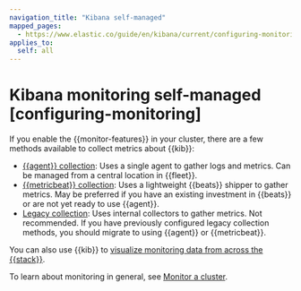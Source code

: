 ```yaml
---
navigation_title: "Kibana self-managed"
mapped_pages:
  - https://www.elastic.co/guide/en/kibana/current/configuring-monitoring.html
applies_to:
  self: all
---
```




# Kibana monitoring self-managed [configuring-monitoring]


If you enable the {{monitor-features}} in your cluster, there are a few methods available to collect metrics about {{kib}}:

* [{{agent}} collection](kibana-monitoring-elastic-agent.md): Uses a single agent to gather logs and metrics. Can be managed from a central location in {{fleet}}.
* [{{metricbeat}} collection](kibana-monitoring-metricbeat.md): Uses a lightweight {{beats}} shipper to gather metrics. May be preferred if you have an existing investment in {{beats}} or are not yet ready to use {{agent}}.
* [Legacy collection](/deploy-manage/monitor/stack-monitoring/kibana-monitoring-legacy.md): Uses internal collectors to gather metrics. Not recommended. If you have previously configured legacy collection methods, you should migrate to using {{agent}} or {{metricbeat}}.

You can also use {{kib}} to [visualize monitoring data from across the {{stack}}](kibana-monitoring-data.md).

To learn about monitoring in general, see [Monitor a cluster](../../monitor.md).





